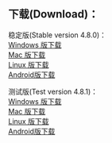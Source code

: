 
## 下载(Download)：
稳定版(Stable version 4.8.0)：  
[Windows 版下载](https://github.com/XX-net/XX-Net/releases/download/4.8.0/XX-Net-windows-4.8.0.7z)   
[Mac 版下载](https://github.com/XX-net/XX-Net/releases/download/4.8.0/XX-Net-mac-4.8.0.7z)  
[Linux 版下载](https://github.com/XX-net/XX-Net/archive/4.8.0.zip)  
[Android版下载](https://github.com/XX-net/XX-Net/releases/download/4.8.0/XX-Net-4.8.0.apk)  


测试版(Test version 4.8.1)：  
[Windows 版下载](https://github.com/XX-net/XX-Net/releases/download/4.8.1/XX-Net-windows-4.8.1.7z)   
[Mac 版下载](https://github.com/XX-net/XX-Net/releases/download/4.8.1/XX-Net-mac-4.8.1.7z)  
[Linux 版下载](https://github.com/XX-net/XX-Net/archive/4.8.1.zip)  
[Android版下载](https://github.com/XX-net/XX-Net/releases/download/4.8.1/XX-Net-4.8.1.apk)  
